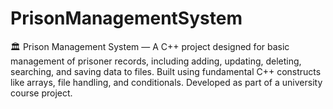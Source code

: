 # PrisonManagementSystem
🏛️ Prison Management System — A C++ project designed for basic management of prisoner records, including adding, updating, deleting, searching, and saving data to files. Built using fundamental C++ constructs like arrays, file handling, and conditionals. Developed as part of a university course project.
